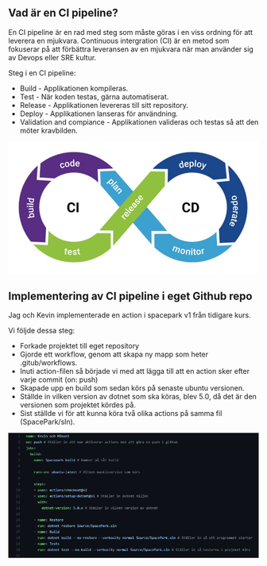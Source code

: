 ## Vad är en CI pipeline?

En CI pipeline är en rad med steg som måste göras i en viss ordning för att leverera en mjukvara.
Continuous intergration (CI) är en metod som fokuserar på att förbättra leveransen av en mjukvara 
när man använder sig av Devops eller SRE kultur.

Steg i en CI pipeline:
- Build - Applikationen kompileras.
- Test - När koden testas, gärna automatiserat.
- Release - Applikationen levereras till sitt repository.
- Deploy - Applikationen lanseras för användning.
- Validation and compiance - Applikationen valideras och testas så att den möter kravbilden.

![image](/images/CI_Pipeline.jpeg)

## Implementering av CI pipeline i eget Github repo

Jag och Kevin implementerade en action i spacepark v1 från tidigare kurs.

Vi följde dessa steg:

- Forkade projektet till eget repository
- Gjorde ett workflow, genom att skapa ny mapp som heter .gitub/workflows.
- Inuti action-filen så började vi med att lägga till att en action sker efter varje commit (on: push)
- Skapade upp en build som sedan körs på senaste ubuntu versionen.
- Ställde in vilken version av dotnet som ska köras, blev 5.0, då det är den versionen som projektet kördes på.
- Sist ställde vi för att kunna köra två olika actions på samma fil (SpacePark/sln).

![image](/images/git_action.PNG)

